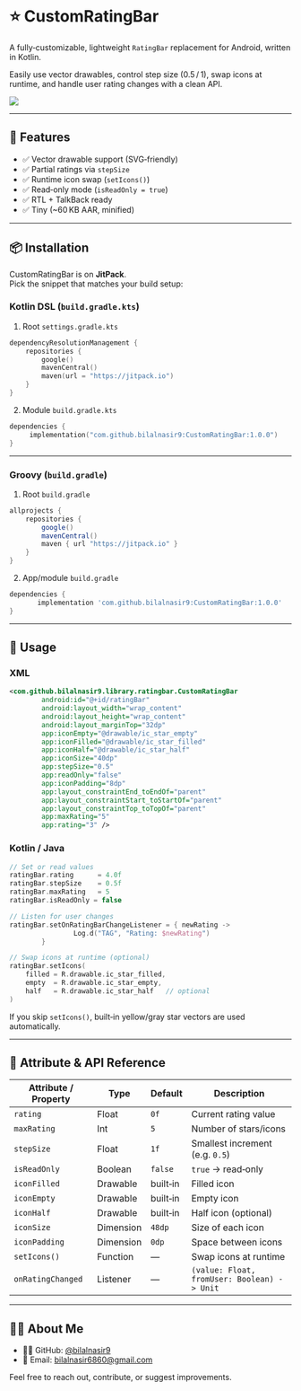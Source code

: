 # ⭐ CustomRatingBar

A fully‑customizable, lightweight `RatingBar` replacement for Android, written in Kotlin.

Easily use vector drawables, control step size (0.5 / 1), swap icons at runtime, and handle user rating changes with a clean API.

[![](https://jitpack.io/v/bilalnasir9/CustomRatingBar.svg)](https://jitpack.io/#bilalnasir9/CustomRatingBar)

---

## 🚀 Features

- ✅ Vector drawable support (SVG‑friendly)
- ✅ Partial ratings via `stepSize`
- ✅ Runtime icon swap (`setIcons()`)
- ✅ Read‑only mode (`isReadOnly = true`)
- ✅ RTL + TalkBack ready
- ✅ Tiny (~60 KB AAR, minified)

---

## 📦 Installation

CustomRatingBar is on **JitPack**.  
Pick the snippet that matches your build setup:

### Kotlin DSL (`build.gradle.kts`)

1. Root `settings.gradle.kts`

~~~kotlin
dependencyResolutionManagement {
    repositories {
        google()
        mavenCentral()
        maven(url = "https://jitpack.io")
    }
}
~~~

2. Module `build.gradle.kts`

~~~kotlin
dependencies {
	 implementation("com.github.bilalnasir9:CustomRatingBar:1.0.0")
}
~~~

---

### Groovy (`build.gradle`)

1. Root `build.gradle`

~~~groovy
allprojects {
    repositories {
        google()
        mavenCentral()
        maven { url "https://jitpack.io" }
    }
}
~~~

2. App/module `build.gradle`

~~~groovy
dependencies {
	   implementation 'com.github.bilalnasir9:CustomRatingBar:1.0.0'
}
~~~

---

## 🧩 Usage

### XML

~~~xml
<com.github.bilalnasir9.library.ratingbar.CustomRatingBar
        android:id="@+id/ratingBar"
        android:layout_width="wrap_content"
        android:layout_height="wrap_content"
        android:layout_marginTop="32dp"
        app:iconEmpty="@drawable/ic_star_empty"
        app:iconFilled="@drawable/ic_star_filled"
        app:iconHalf="@drawable/ic_star_half"
        app:iconSize="40dp"
        app:stepSize="0.5"
        app:readOnly="false"
        app:iconPadding="8dp"
        app:layout_constraintEnd_toEndOf="parent"
        app:layout_constraintStart_toStartOf="parent"
        app:layout_constraintTop_toTopOf="parent"
        app:maxRating="5"
        app:rating="3" />
~~~

### Kotlin / Java

~~~kotlin
// Set or read values
ratingBar.rating      = 4.0f
ratingBar.stepSize    = 0.5f
ratingBar.maxRating   = 5
ratingBar.isReadOnly = false

// Listen for user changes
ratingBar.setOnRatingBarChangeListener = { newRating ->
                Log.d("TAG", "Rating: $newRating")
        }

// Swap icons at runtime (optional)
ratingBar.setIcons(
    filled = R.drawable.ic_star_filled,
    empty  = R.drawable.ic_star_empty,
    half   = R.drawable.ic_star_half   // optional
)
~~~

If you skip `setIcons()`, built‑in yellow/gray star vectors are used automatically.

---

## 📘 Attribute & API Reference

| Attribute / Property | Type      | Default | Description                                 |
|----------------------|-----------|---------|---------------------------------------------|
| `rating`             | Float     | `0f`    | Current rating value                        |
| `maxRating`          | Int       | `5`     | Number of stars/icons                       |
| `stepSize`           | Float     | `1f`    | Smallest increment (e.g. `0.5`)             |
| `isReadOnly`        | Boolean   | `false` | `true` → read‑only                          |
| `iconFilled`         | Drawable  | built‑in| Filled icon                                 |
| `iconEmpty`          | Drawable  | built‑in| Empty icon                                  |
| `iconHalf`           | Drawable  | built‑in| Half icon (optional)                        |
| `iconSize`           | Dimension | `48dp`  | Size of each icon                           |
| `iconPadding`        | Dimension | `0dp`   | Space between icons                         |
| `setIcons()`         | Function  | —       | Swap icons at runtime                       |
| `onRatingChanged`    | Listener  | —       | `(value: Float, fromUser: Boolean) -> Unit` |

---

## 🙋‍♂️ About Me

- 🧑‍💻 GitHub: [@bilalnasir9](https://github.com/bilalnasir9)  
- 📧 Email: [bilalnasir6860@gmail.com](mailto:bilalnasir6860@gmail.com)

Feel free to reach out, contribute, or suggest improvements.

